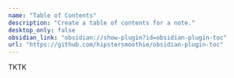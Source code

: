 ```yaml
---
name: "Table of Contents"
description: "Create a table of contents for a note."
desktop_only: false
obsidian_link: "obsidian://show-plugin?id=obsidian-plugin-toc"
url: "https://github.com/hipstersmoothie/obsidian-plugin-toc"
---
```


TKTK
